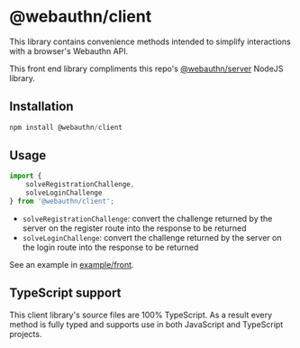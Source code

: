 # @webauthn/client

This library contains convenience methods intended to simplify interactions with a browser's Webauthn API.

This front end library compliments this repo's [@webauthn/server](../server/) NodeJS library.

## Installation

```js
npm install @webauthn/client
```

## Usage

```js
import {
    solveRegistrationChallenge,
    solveLoginChallenge
} from '@webauthn/client';
```

- `solveRegistrationChallenge`: convert the challenge returned by the server on the register route into the response to be returned
- `solveLoginChallenge`: convert the challenge returned by the server on the login route into the response to be returned

See an example in [example/front](../..example/front).

## TypeScript support

This client library's source files are 100% TypeScript. As a result every method is fully typed and supports use in both JavaScript and TypeScript projects.
